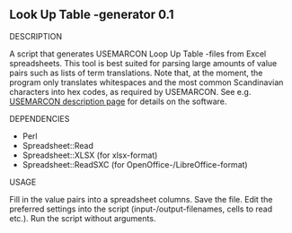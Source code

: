 Look Up Table -generator 0.1
-----------------------------

DESCRIPTION

A script that generates USEMARCON Loop Up Table -files from Excel spreadsheets. This tool is best suited for parsing large amounts of value pairs such as lists of term translations. Note that, at the moment, the program only translates whitespaces and the most common Scandinavian characters into hex codes, as required by USEMARCON. See e.g. [USEMARCON description page](http://www.nationallibrary.fi/libraries/format/usemarcon.html) for details on the software.

DEPENDENCIES
- Perl
- Spreadsheet::Read
- Spreadsheet::XLSX (for xlsx-format)
- Spreadsheet::ReadSXC (for OpenOffice-/LibreOffice-format)

USAGE

Fill in the value pairs into a spreadsheet columns. Save the file. Edit the preferred settings into the script (input-/output-filenames, cells to read etc.). Run the script without arguments.
